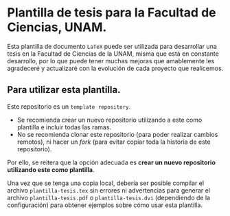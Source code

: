# Plantilla de tesis para la Facultad de Ciencias, UNAM.

Esta plantilla de documento `LaTeX` puede ser utilizada para desarrollar una tesis en la Facultad de Ciencias de la UNAM, misma que está en constante desarrollo, por lo que puede tener muchas mejoras que amablemente les agradeceré y actualizaré con la evolución de cada proyecto que realicemos.

## Para utilizar esta plantilla.

Este repositorio es un `template repository`.

- Se recomienda crear un nuevo repositorio utilizando a este como plantilla e incluir todas las ramas.
- No se recomienda clonar este repositorio (para poder realizar cambios remotos), ni hacer un _fork_ (para evitar copiar toda la historia de este repositorio).

Por ello, se reitera que la opción adecuada es **crear un nuevo repositorio utilizando este como plantilla**.

Una vez que se tenga una copia local, debería ser posible compilar el archivo `plantilla-tesis.tex` sin errores ni advertencias para generar el archivo `plantilla-tesis.pdf` o `plantilla-tesis.dvi` (dependiendo de la configuración) para obtener ejemplos sobre cómo usar esta plantilla.